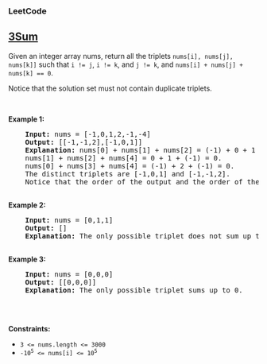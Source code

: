 <body>
  <h3>LeetCode</h3>
  <h2><a href="https://leetcode.com/problems/3sum/description/">3Sum</a></h2>
  <p>Given an integer array nums, return all the triplets <code>nums[i], nums[j], nums[k]]</code> such that <code>i != j</code>, <code>i != k</code>, and <code>j != k</code>, and <code>nums[i] + nums[j] + nums[k] == 0</code>.</p>
  <p>Notice that the solution set must not contain duplicate triplets.</p>
  
  <p>&nbsp;</p>
  <p><strong class="Example">Example 1:</strong></p>
  <pre>
    <strong>Input:</strong> nums = [-1,0,1,2,-1,-4]
    <strong>Output:</strong> [[-1,-1,2],[-1,0,1]]
    <strong>Explanation:</strong> nums[0] + nums[1] + nums[2] = (-1) + 0 + 1 = 0.
    nums[1] + nums[2] + nums[4] = 0 + 1 + (-1) = 0.
    nums[0] + nums[3] + nums[4] = (-1) + 2 + (-1) = 0.
    The distinct triplets are [-1,0,1] and [-1,-1,2].
    Notice that the order of the output and the order of the triplets does not matter.
  </pre>

  <p><strong class="Example">Example 2:</strong></p>
  <pre>
    <strong>Input:</strong> nums = [0,1,1]
    <strong>Output:</strong> []
    <strong>Explanation:</strong> The only possible triplet does not sum up to 0.
  </pre>

   <p><strong class="Example">Example 3:</strong></p>
  <pre>
    <strong>Input:</strong> nums = [0,0,0]
    <strong>Output:</strong> [[0,0,0]]
    <strong>Explanation:</strong> The only possible triplet sums up to 0.
  </pre>
  
  <p>&nbsp;</p>
  <p><strong class="Constraints">Constraints:</strong></p>
  <ul>
    <li><code>3 <= nums.length <= 3000</code></li>
    <li><code>-10<sup>5</sup> <= nums[i] <= 10<sup>5</sup></code></li>
  </ul>
  
</body>
